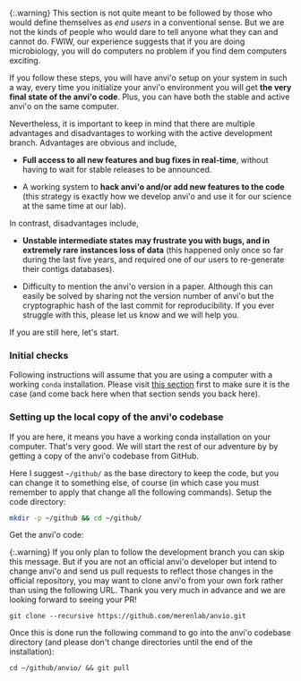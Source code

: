 {:.warning}
This section is not quite meant to be followed by those who would define themselves as *end users* in a conventional sense. But we are not the kinds of people who would dare to tell anyone what they can and cannot do. FWIW, our experience suggests that if you are doing microbiology, you will do computers no problem if you find dem computers exciting.

If you follow these steps, you will have anvi'o setup on your system in such a way, every time you initialize your anvi'o environment you will get **the very final state of the anvi'o code**. Plus, you can have both the stable and active anvi'o on the same computer.

Nevertheless, it is important to keep in mind that there are multiple advantages and disadvantages to working with the active development branch. Advantages are obvious and include,

* **Full access to all new features and bug fixes in real-time**, without having to wait for stable releases to be announced.

* A working system to **hack anvi'o and/or add new features to the code** (this strategy is exactly how we develop anvi'o and use it for our science at the same time at our lab).

In contrast, disadvantages include,

* **Unstable intermediate states may frustrate you with bugs, and in extremely rare instances loss of data** (this happened only once so far during the last five years, and required one of our users to re-generate their contigs databases).

* Difficulty to mention the anvi'o version in a paper. Although this can easily be solved by sharing not the version number of anvi'o but the cryptographic hash of the last commit for reproducibility. If you ever struggle with this, please let us know and we will help you.

If you are still here, let's start.

### Initial checks

Following instructions will assume that you are using a computer with a working `conda` installation. Please visit [this section](#1-setup-conda) first to make sure it is the case (and come back here when that section sends you back here).

### Setting up the local copy of the anvi'o codebase

If you are here, it means you have a working conda installation on your computer. That's very good. We will start the rest of our adventure by by getting a copy of the anvi'o codebase from GitHub.

Here I suggest `~/github/` as the base directory to keep the code, but you can change it to something else, of course (in which case you must remember to apply that change all the following commands). Setup the code directory:

``` bash
mkdir -p ~/github && cd ~/github/
```

Get the anvi'o code:

{:.warning}
If you only plan to follow the development branch you can skip this message. But if you are not an official anvi'o developer but intend to change anvi'o and send us pull requests to reflect those changes in the official repository, you may want to clone anvi'o from your own fork rather than using the following URL. Thank you very much in advance and we are looking forward to seeing your PR!

```
git clone --recursive https://github.com/merenlab/anvio.git
```

Once this is done run the following command to go into the anvi'o codebase directory (and please don't change directories until the end of the installation):

```
cd ~/github/anvio/ && git pull
```
